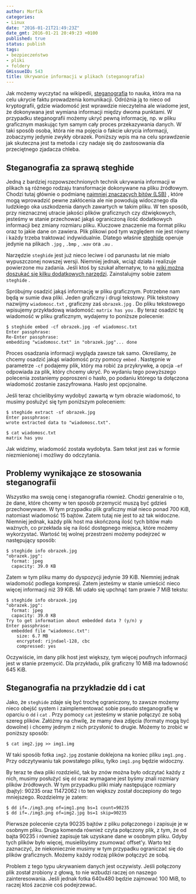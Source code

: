 ```yaml
---
author: Morfik
categories:
- Linux
date: "2016-01-21T21:49:23Z"
date_gmt: 2016-01-21 20:49:23 +0100
published: true
status: publish
tags:
- bezpieczeństwo
- pliki
- foldery
GHissueID: 543
title: Ukrywanie informacji w plikach (steganografia)
---
```


Jak możemy wyczytać na wikipedii, [steganografia](https://pl.wikipedia.org/wiki/Steganografia) to
nauka, która ma na celu ukrycie faktu prowadzenia komunikacji. Odróżnia ją to nieco od kryptografii,
gdzie wiadomość jest wprawdzie nieczytelna ale wiadome jest, że dokonywana jest wymiana informacji
między dwoma punktami. W przypadku steganografii możemy ukryć pewną informację, np. w pliku
graficznym maskując tym samym cały proces przekazywania danych. W taki sposób osoba, która nie ma
pojęcia o fakcie ukrycia informacji, zobaczymy jedynie zwykły obrazek. Poniższy wpis ma na celu
sprawdzenie jak skuteczna jest ta metoda i czy nadaje się do zastosowania dla przeciętnego zjadacza
chleba.

<!--more-->
## Steganografia za sprawą steghide

Jedną z bardziej rozpowszechnionych technik ukrywania informacji w plikach są różnego rodzaju
transformacje dokonywane na pliku źródłowym. Chodzi tutaj głównie o podmianę [najmniej znaczących
bitów (LSB)](https://pl.wikipedia.org/wiki/Najmniej_znacz%C4%85cy_bit) , które mogą wprowadzić pewne
zakłócenia ale nie powodują widocznego dla ludzkiego oka uszkodzenia danych zawartych w takim pliku.
W ten sposób, przy nieznacznej utracie jakości plików graficznych czy dźwiękowych, jesteśmy w stanie
przechować jakąś ograniczoną ilość dodatkowych informacji bez zmiany rozmiaru pliku. Kluczowe
znaczenie ma format pliku oraz to jakie dane on zawiera. Plik plikowi pod tym względem nie jest
równy i każdy trzeba traktować indywidualnie. Dlatego właśnie
[steghide](http://steghide.sourceforge.net/) operuje jedynie na plikach `.jpg` , `.bmp` , `.wav` ora
`.au` .

Narzędzie `steghide` jest już nieco leciwe i od parunastu lat nie miało wypuszczonej nowszej wersji.
Niemniej jednak, wciąż działa i realizuje powierzone mu zadania. Jeśli ktoś by szukał alternatyw, to
na [wiki można doszukać się kilku dodatkowych
narzędzi](https://en.wikipedia.org/wiki/Steganography_tools). Zainstalujmy sobie zatem `steghide` .

Spróbujmy osadzić jakąś informację w pliku graficznym. Potrzebne nam będą w sumie dwa pliki. Jeden
graficzny i drugi tekstowy. Plik tekstowy nazwijmy `wiadomosc.txt` , graficzny zaś `obrazek.jpg` .
Do pliku tekstowego wpisujemy przykładową wiadomość: `matrix has you` . By teraz osadzić tę
wiadomość w pliku graficznym, wydajemy to poniższe polecenie:

    $ steghide embed -cf obrazek.jpg -ef wiadomosc.txt
    Enter passphrase:
    Re-Enter passphrase:
    embedding "wiadomosc.txt" in "obrazek.jpg"... done

Proces osadzania informacji wygląda zawsze tak samo. Określamy, że chcemy osadzić jakąś wiadomość
przy pomocy `embed` . Następnie w parametrze `-cf` podajemy plik, który ma robić za przykrywkę, a
opcja `-ef` odpowiada za plik, który chcemy ukryć. Po wydaniu tego powyższego polecenia zostaniemy
poproszeni o hasło, po podaniu którego ta dołączona wiadomość zostanie zaszyfrowana. Hasło jest
opcjonalne.

Jeśli teraz chcielibyśmy wydobyć zawartą w tym obrazie wiadomość, to musimy posłużyć się tym
poniższym poleceniem:

    $ steghide extract -sf obrazek.jpg
    Enter passphrase:
    wrote extracted data to "wiadomosc.txt".

    $ cat wiadomosc.txt
    matrix has you

Jak widzimy, wiadomość została wydobyta. Sam tekst jest zaś w formie niezmienionej i możliwy do
odczytania.

## Problemy wynikające ze stosowania steganografii

Wszystko ma swoją cenę i steganografia również. Chodzi generalnie o to, że dane, które chcemy w ten
sposób przemycić muszą być gdzieś przechowywane. W tym przypadku plik graficzny miał nieco ponad 700
KiB, natomiast wiadomość 15 bajtów. Zatem tutaj nie jest to aż tak widoczne. Niemniej jednak, każdy
plik host ma skończoną ilość tych bitów mało ważnych, co przekłada się na ilość dostępnego miejsca,
które możemy wykorzystać. Wartość tej wolnej przestrzeni możemy podejrzeć w następujący sposób:

    $ steghide info obrazek.jpg
    "obrazek.jpg":
      format: jpeg
      capacity: 39.0 KB

Zatem w tym pliku mamy do dyspozycji jedynie 39 KiB. Niemniej jednak wiadomość podlega kompresji.
Zatem jesteśmy w stanie umieścić nieco więcej informacji niż 39 KiB. Mi udało się upchnąć tam prawie
7 MiB tekstu:

    $ steghide info obrazek.jpg
    "obrazek.jpg":
      format: jpeg
      capacity: 39.0 KB
    Try to get information about embedded data ? (y/n) y
    Enter passphrase:
      embedded file "wiadomosc.txt":
        size: 6.7 MB
        encrypted: rijndael-128, cbc
        compressed: yes

Oczywiście, im dany plik host jest większy, tym więcej poufnych informacji jest w stanie przemycić.
Dla przykładu, plik graficzny 10 MiB ma ładowność 645 KiB.

## Steganografia na przykładzie dd i cat

Jako, że `steghide` zdaje się być trochę ograniczony, to zawsze możemy nieco obejść system i
zaimplementować sobie pseudo steganografię w oparciu o `dd` i `cat` . Przy pomocy `cat` jesteśmy w
stanie połączyć ze sobą szereg plików. Załóżmy na chwilę, że mamy dwa zdjęcia (formaty mogą być
dowolne) i chcemy jednym z nich przysłonić to drugie. Możemy to zrobić w poniższy sposób:

    $ cat img2.jpg >> img1.img

W taki sposób fotka `img2.jpg` zostanie doklejona na koniec pliku `img1.png` . Przy odczytywaniu tak
powstałego pliku, tylko `img1.png` będzie widoczny.

By teraz te dwa pliki rozdzielić, tak by znów można było odczytać każdy z nich, musimy posłużyć się
`dd` oraz wymagane jest byśmy znali rozmiary plików źródłowych. W tym przypadku pliki miały
następujące rozmiary (bajty): 90235 oraz 11472062 i to ten większy został doczepiony do tego
mniejszego. Rozdzielmy je zatem:

    $ dd if=./img3.png of=img1.png bs=1 count=90235
    $ dd if=./img3.png of=img2.jpg bs=1 skip=90235

Pierwsze polecenie czyta 90235 bajtów z pliku połączonego i zapisuje je w osobnym pliku. Druga
komenda również czyta połączony plik, z tym, że od bajta 90235 i również zapisuje tak uzyskane dane
w osobnym pliku. Gdyby tych plików było więcej, musielibyśmy zsumować offset'y. Warto też zaznaczyć,
że niekoniecznie musimy w tym przypadku ograniczać się do plików graficznych. Możemy każdy rodzaj
plików połączyć ze sobą.

Problem z tego typu ukrywaniem danych jest oczywisty. Jeśli połączony plik został zrobiony z głową,
to nie wzbudzi raczej on naszego zainteresowania. Jeśli jednak fotka 640x480 będzie zajmować 100
MiB, to raczej ktoś zacznie coś podejrzewać.
